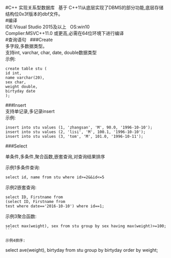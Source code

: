 #C++ 实现关系型数据库   
基于 C++11从底层实现了DBMS的部分功能,底层存储结构位0x3f版本的dbf文件。   
#编译   
IDE:Visual Studio 2015及以上   
OS:win10   
Complier:MSVC++11.0 或更高,必需在64位环境下进行编译   
#查询语句   
###Create   
多字段,多数据类型。   
支持int, varchar, char, date, double数据类型   
示例:   
```
create table stu (
id int,
name varchar(20),
sex char,
weight double,
birtyday date
);
```
###Insert   
支持单记录,多记录insert   
示例:
```
insert into stu values (1, 'zhangsan', 'M', 90.0, '1996-10-10');
insert into stu values (2, 'lisi', 'M', 100.1, '1996-10-10');
insert into stu values (3, 'tom', 'M', 101.0, '1996-10-11');
```
###Select   

单条件,多条件,聚合函数,嵌套查询,对查询结果排序   

示例1多条件查询:
```
select id, name from stu where id>=2&&id<=5
```   

示例2嵌套查询:
```
select ID, Firstname from
(select ID, Firstname from
test where date=='2016-10-10') where id==1;
```   

示例3聚合函数:   
```
select max(weight), sex from stu group by sex having max(weight)>=100;
```   

示例4排序:   

```
select ave(weight), birtyday from stu group by birtyday order by weight;
```
